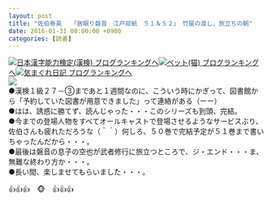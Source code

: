 ```yaml
---
layout: post
title: "佐伯泰英　　「居眠り磐音　江戸双紙　５１＆５２」　竹屋の渡し、旅立ちの朝"
date: 2016-01-31 00:00:00 +0900
categories: [読書]
---
```


[![](/syuusyuu9701/assets/images/佐伯泰英-「居眠り磐音-江戸双紙-５１＆５２」-竹屋の渡し、旅立ちの朝-br_c_3028_1.gif)](http://blog.with2.net/link.php?1659096:3028 "日本漢字能力検定(漢検) ブログランキングへ")[日本漢字能力検定(漢検) ブログランキングへ](http://blog.with2.net/link.php?1659096:3028)[![](/syuusyuu9701/assets/images/佐伯泰英-「居眠り磐音-江戸双紙-５１＆５２」-竹屋の渡し、旅立ちの朝-br_c_1348_1.gif)](http://blog.with2.net/link.php?1659096:1348 "ペット(猫) ブログランキングへ")[ペット(猫) ブログランキングへ](http://blog.with2.net/link.php?1659096:1348)[![](/syuusyuu9701/assets/images/佐伯泰英-「居眠り磐音-江戸双紙-５１＆５２」-竹屋の渡し、旅立ちの朝-br_c_9257_1.gif)](http://blog.with2.net/link.php?1659096:9257 "気まぐれ日記 ブログランキングへ")[気まぐれ日記 ブログランキングへ](http://blog.with2.net/link.php?1659096:9257)  
![](/syuusyuu9701/assets/images/佐伯泰英-「居眠り磐音-江戸双紙-５１＆５２」-竹屋の渡し、旅立ちの朝-2b56869520318cf19c8078b611c6dcac.png)  
●漢検１級２７－③まであと１週間なのに、こういう時にかぎって、図書館から「予約していた図書が用意できました」って連絡がある（ーー）  
●はは、誘惑に勝てず、読んじゃった・・・このシリーズも到頭、完結。  
●今までの登場人物をすべてオールキャストで登場させるようなサービスぶり、佐伯さんも疲れただろうな（＾＾）何しろ、５０巻で完結予定が５１巻まで書いちゃったんだから・・・。  
●最後は磐音の息子の空也が武者修行に旅立つところで、ジ・エンド・・・ま、無難な終わり方か・・・。  
●長い間、楽しませてもらいました・・・。  
  
👍👍👍　🐵　👍👍👍  
　  